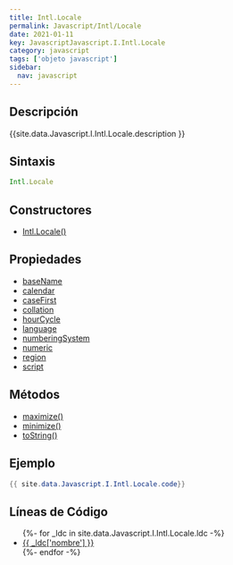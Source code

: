 ```yaml
---
title: Intl.Locale
permalink: Javascript/Intl/Locale
date: 2021-01-11
key: JavascriptJavascript.I.Intl.Locale
category: javascript
tags: ['objeto javascript']
sidebar: 
  nav: javascript
---
```


## Descripción
{{site.data.Javascript.I.Intl.Locale.description }}

## Sintaxis
~~~javascript
Intl.Locale
~~~

## Constructores
* [Intl.Locale()](/javascript/Intl/Locale/Intl/Locale/)

## Propiedades
* [baseName](/javascript/Intl/Locale/baseName)
* [calendar](/javascript/Intl/Locale/calendar)
* [caseFirst](/javascript/Intl/Locale/caseFirst)
* [collation](/javascript/Intl/Locale/collation)
* [hourCycle](/javascript/Intl/Locale/hourCycle)
* [language](/javascript/Intl/Locale/language)
* [numberingSystem](/javascript/Intl/Locale/numberingSystem)
* [numeric](/javascript/Intl/Locale/numeric)
* [region](/javascript/Intl/Locale/region)
* [script](/javascript/Intl/Locale/script)

## Métodos
* [maximize()](/javascript/Intl/Locale/maximize)
* [minimize()](/javascript/Intl/Locale/minimize)
* [toString()](/javascript/Intl/Locale/toString)

## Ejemplo
~~~java
{{ site.data.Javascript.I.Intl.Locale.code}}
~~~

## Líneas de Código
<ul>
{%- for _ldc in site.data.Javascript.I.Intl.Locale.ldc -%}
   <li>
       <a href="{{_ldc['url'] }}">{{ _ldc['nombre'] }}</a>
   </li>
{%- endfor -%}
</ul>
